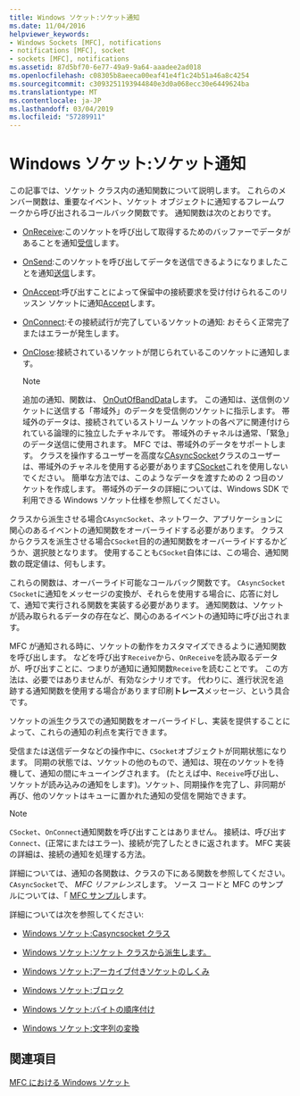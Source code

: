 ```yaml
---
title: Windows ソケット:ソケット通知
ms.date: 11/04/2016
helpviewer_keywords:
- Windows Sockets [MFC], notifications
- notifications [MFC], socket
- sockets [MFC], notifications
ms.assetid: 87d5bf70-6e77-49a9-9a64-aaadee2ad018
ms.openlocfilehash: c08305b8aeeca00eaf41e4f1c24b51a46a8c4254
ms.sourcegitcommit: c3093251193944840e3d0a068ecc30e6449624ba
ms.translationtype: MT
ms.contentlocale: ja-JP
ms.lasthandoff: 03/04/2019
ms.locfileid: "57289911"
---
```

# <a name="windows-sockets-socket-notifications"></a>Windows ソケット:ソケット通知

この記事では、ソケット クラス内の通知関数について説明します。 これらのメンバー関数は、重要なイベント、ソケット オブジェクトに通知するフレームワークから呼び出されるコールバック関数です。 通知関数は次のとおりです。

- [OnReceive](../mfc/reference/casyncsocket-class.md#onreceive):このソケットを呼び出して取得するためのバッファーでデータがあることを通知[受信](../mfc/reference/casyncsocket-class.md#receive)します。

- [OnSend](../mfc/reference/casyncsocket-class.md#onsend):このソケットを呼び出してデータを送信できるようになりましたことを通知[送信](../mfc/reference/casyncsocket-class.md#send)します。

- [OnAccept](../mfc/reference/casyncsocket-class.md#onaccept):呼び出すことによって保留中の接続要求を受け付けられるこのリッスン ソケットに通知[Accept](../mfc/reference/casyncsocket-class.md#accept)します。

- [OnConnect](../mfc/reference/casyncsocket-class.md#onconnect):その接続試行が完了しているソケットの通知: おそらく正常完了またはエラーが発生します。

- [OnClose](../mfc/reference/casyncsocket-class.md#onclose):接続されているソケットが閉じられているこのソケットに通知します。

    > [!NOTE]
    >  追加の通知、関数は、 [OnOutOfBandData](../mfc/reference/casyncsocket-class.md#onoutofbanddata)します。 この通知は、送信側のソケットに送信する「帯域外」のデータを受信側のソケットに指示します。 帯域外のデータは、接続されているストリーム ソケットの各ペアに関連付けられている論理的に独立したチャネルです。 帯域外のチャネルは通常、「緊急」のデータ送信に使用されます。 MFC では、帯域外のデータをサポートします。 クラスを操作するユーザーを高度な[CAsyncSocket](../mfc/reference/casyncsocket-class.md)クラスのユーザーは、帯域外のチャネルを使用する必要があります[CSocket](../mfc/reference/csocket-class.md)これを使用しないでください。 簡単な方法では、このようなデータを渡すための 2 つ目のソケットを作成します。 帯域外のデータの詳細については、Windows SDK で利用できる Windows ソケット仕様を参照してください。

クラスから派生させる場合`CAsyncSocket`、ネットワーク、アプリケーションに関心のあるイベントの通知関数をオーバーライドする必要があります。 クラスからクラスを派生させる場合`CSocket`目的の通知関数をオーバーライドするかどうか、選択肢となります。 使用することも`CSocket`自体には、この場合、通知関数の既定値は、何もします。

これらの関数は、オーバーライド可能なコールバック関数です。 `CAsyncSocket` `CSocket`に通知をメッセージの変換が、それらを使用する場合に、応答に対して、通知で実行される関数を実装する必要があります。 通知関数は、ソケットが読み取られるデータの存在など、関心のあるイベントの通知時に呼び出されます。

MFC が通知される時に、ソケットの動作をカスタマイズできるように通知関数を呼び出します。 などを呼び出す`Receive`から、`OnReceive`を読み取るデータが、呼び出すことに、つまりが通知に通知関数`Receive`を読むことです。 この方法は、必要ではありませんが、有効なシナリオです。 代わりに、進行状況を追跡する通知関数を使用する場合があります印刷**トレース**メッセージ、という具合です。

ソケットの派生クラスでの通知関数をオーバーライドし、実装を提供することによって、これらの通知の利点を実行できます。

受信または送信データなどの操作中に、`CSocket`オブジェクトが同期状態になります。 同期の状態では、ソケットの他のもので、通知は、現在のソケットを待機して、通知の間にキューイングされます。 (たとえば中、`Receive`呼び出し、ソケットが読み込みの通知をします)。ソケット、同期操作を完了し、非同期が再び、他のソケットはキューに置かれた通知の受信を開始できます。

> [!NOTE]
>  `CSocket`、`OnConnect`通知関数を呼び出すことはありません。 接続は、呼び出す`Connect`、(正常にまたはエラー)、接続が完了したときに返されます。 MFC 実装の詳細は、接続の通知を処理する方法。

詳細については、通知の各関数は、クラスの下にある関数を参照してください。`CAsyncSocket`で、 *MFC リファレンス*します。 ソース コードと MFC のサンプルについては、「 [MFC サンプル](../visual-cpp-samples.md)します。

詳細については次を参照してください:

- [Windows ソケット:Casyncsocket クラス](../mfc/windows-sockets-using-class-casyncsocket.md)

- [Windows ソケット:ソケット クラスから派生します。](../mfc/windows-sockets-deriving-from-socket-classes.md)

- [Windows ソケット:アーカイブ付きソケットのしくみ](../mfc/windows-sockets-how-sockets-with-archives-work.md)

- [Windows ソケット:ブロック](../mfc/windows-sockets-blocking.md)

- [Windows ソケット:バイトの順序付け](../mfc/windows-sockets-byte-ordering.md)

- [Windows ソケット:文字列の変換](../mfc/windows-sockets-converting-strings.md)

## <a name="see-also"></a>関連項目

[MFC における Windows ソケット](../mfc/windows-sockets-in-mfc.md)
